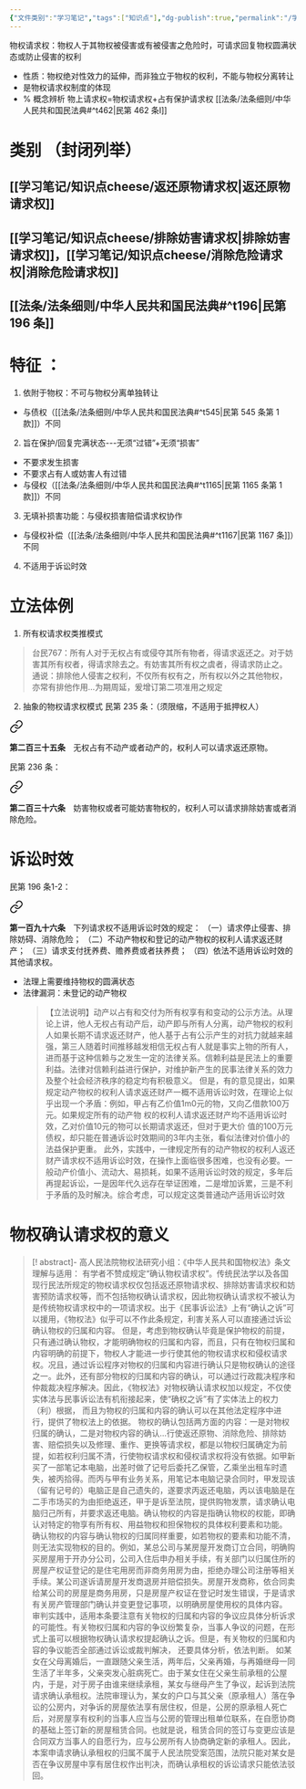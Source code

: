 ```yaml
---
{"文件类别":"学习笔记","tags":["知识点"],"dg-publish":true,"permalink":"/学习笔记/知识点cheese/物权请求权/","dgPassFrontmatter":true,"created":"2024-10-05T20:12:56.579+08:00","updated":"2024-10-05T20:21:57.066+08:00"}
---
```


物权请求权：物权人于其物权被侵害或有被侵害之危险时，可请求回复物权圆满状态或防止侵害的权利
- 性质：物权绝对性效力的延伸，而非独立于物权的权利，不能与物权分离转让
- 是物权请求权制度的体现
- %  概念辨析
物上请求权=物权请求权+占有保护请求权
[[法条/法条细则/中华人民共和国民法典#^t462\|民第 462 条Ⅰ]]

# 类别 （封闭列举）
## [[学习笔记/知识点cheese/返还原物请求权\|返还原物请求权]]
## [[学习笔记/知识点cheese/排除妨害请求权\|排除妨害请求权]]，[[学习笔记/知识点cheese/消除危险请求权\|消除危险请求权]]
## [[法条/法条细则/中华人民共和国民法典#^t196\|民第 196 条]]

# 特征 ：
1. 依附于物权：不可与物权分离单独转让
- 与债权（[[法条/法条细则/中华人民共和国民法典#^t545\|民第 545 条第 1 款]]）不同
2. 旨在保护/回复完满状态---无须“过错”+无须“损害”
- 不要求发生损害
- 不要求占有人或妨害人有过错
- 与侵权（[[法条/法条细则/中华人民共和国民法典#^t1165\|民第 1165 条第 1 款]]）不同
3. 无填补损害功能：与侵权损害赔偿请求权协作
- 与侵权补偿（[[法条/法条细则/中华人民共和国民法典#^t1167\|民第 1167 条]]）不同
4. 不适用于诉讼时效

# 立法体例
1. 所有权请求权类推模式
>台民767：所有人对于无权占有或侵夺其所有物者，得请求返还之。对于妨害其所有权者，得请求除去之。有妨害其所有权之虞者，得请求防止之。
>通说：排除他人侵害之权利，不仅所有权有之，所有权以外之其他物权， 亦常有排他作用…为期周延，爰增订第二项准用之规定

2. 抽象的物权请求权模式
民第 235 条：（须限缩，不适用于抵押权人）
<div class="transclusion internal-embed is-loaded"><a class="markdown-embed-link" href="////#t235" aria-label="Open link"><svg xmlns="http://www.w3.org/2000/svg" width="24" height="24" viewBox="0 0 24 24" fill="none" stroke="currentColor" stroke-width="2" stroke-linecap="round" stroke-linejoin="round" class="svg-icon lucide-link"><path d="M10 13a5 5 0 0 0 7.54.54l3-3a5 5 0 0 0-7.07-7.07l-1.72 1.71"></path><path d="M14 11a5 5 0 0 0-7.54-.54l-3 3a5 5 0 0 0 7.07 7.07l1.71-1.71"></path></svg></a><div class="markdown-embed">



**第二百三十五条**　无权占有不动产或者动产的，权利人可以请求返还原物。 

</div></div>

民第 236 条：
<div class="transclusion internal-embed is-loaded"><a class="markdown-embed-link" href="////#t236" aria-label="Open link"><svg xmlns="http://www.w3.org/2000/svg" width="24" height="24" viewBox="0 0 24 24" fill="none" stroke="currentColor" stroke-width="2" stroke-linecap="round" stroke-linejoin="round" class="svg-icon lucide-link"><path d="M10 13a5 5 0 0 0 7.54.54l3-3a5 5 0 0 0-7.07-7.07l-1.72 1.71"></path><path d="M14 11a5 5 0 0 0-7.54-.54l-3 3a5 5 0 0 0 7.07 7.07l1.71-1.71"></path></svg></a><div class="markdown-embed">



**第二百三十六条**　妨害物权或者可能妨害物权的，权利人可以请求排除妨害或者消除危险。 

</div></div>

# 诉讼时效
民第 196 条1-2：
<div class="transclusion internal-embed is-loaded"><a class="markdown-embed-link" href="////#t196" aria-label="Open link"><svg xmlns="http://www.w3.org/2000/svg" width="24" height="24" viewBox="0 0 24 24" fill="none" stroke="currentColor" stroke-width="2" stroke-linecap="round" stroke-linejoin="round" class="svg-icon lucide-link"><path d="M10 13a5 5 0 0 0 7.54.54l3-3a5 5 0 0 0-7.07-7.07l-1.72 1.71"></path><path d="M14 11a5 5 0 0 0-7.54-.54l-3 3a5 5 0 0 0 7.07 7.07l1.71-1.71"></path></svg></a><div class="markdown-embed">



**第一百九十六条**　下列请求权不适用诉讼时效的规定：
（一）请求停止侵害、排除妨碍、消除危险；
（二）不动产物权和登记的动产物权的权利人请求返还财产；
（三）请求支付抚养费、赡养费或者扶养费；
（四）依法不适用诉讼时效的其他请求权。 

</div></div>

- 法理上需要维持物权的圆满状态
- 法律漏洞：未登记的动产物权
	>【立法说明】动产以占有和交付为所有权享有和变动的公示方法。从理论上讲，他人无权占有动产后，动产即与所有人分离，动产物权的权利人如果长期不请求返还财产，他人基于占有公示产生的对抗力就越来越强，第三人随着时间推移越发相信无权占有人就是事实上物的所有人，进而基于这种信赖与之发生一定的法律关系。信赖利益是民法上的重要利益。法律对信赖利益进行保护，对维护新产生的民事法律关系的效力及整个社会经济秩序的稳定均有积极意义。
	但是，有的意见提出，如果规定动产物权的权利人请求返还财产一概不适用诉讼时效，在理论上似乎出现一个矛盾：例如，甲占有乙价值1m0元的物，又向乙借款100万元。如果规定所有的动产物 权的权利人请求返还财产均不适用诉讼时效，乙对价值10元的物可以长期请求返还，但对于更大价 值的100万元债权，却只能在普通诉讼时效期间的3年内主张，看似法律对价值小的法益保护更重。 
	此外，实践中，一律规定所有的动产物权的权利人返还财产请求权不适用诉讼时效，在操作上面临很多困难，也没有必要。一般动产价值小、流动大、易损耗，如果不适用诉讼时效的规定，多年后再提起诉讼，一是因年代久远存在举证困难，二是增加诉累，三是不利于矛盾的及时解决。综合考虑，可以规定这类普通动产适用诉讼时效
# 物权确认请求权的意义
>[! abstract]- 高人民法院物权法研究小组：《中华人民共和国物权法》条文理解与适用：
>有学者不赞成规定“确认物权请求权”。传统民法学以及各国现行民法所规定的物权请求权仅包括返还原物请求权、排除妨害请求权和妨害预防请求权等，而不包括物权确认请求权，因此物权确认请求权不被认为是传统物权请求权中的一项请求权。出于《民事诉讼法》上有“确认之诉”可以援用，《物权法》似乎可以不作此条规定，利害关系人可以直接通过诉讼确认物权的归属和内容。
>但是，考虑到物权确认毕竟是保护物权的前提，只有通过确认物权，才能明确物权的归属和内容，而且，只有在物权归属和内容明确的前提下，物权人才能进一步行使其他的物权请求权和侵权请求权。况且，通过诉讼程序对物权的归属和内容进行确认只是物权确认的途径之一。此外，还有部分物权的归属和内容的确认，可以通过行政裁决程序和仲裁裁决程序解决。因此，《物权法》对物权确认请求权加以规定，不仅使实体法与民事诉讼法有机衔接起来，使“确权之诉”有了实体法上的权力（利）根据， 而且为物权的归属和内容的确认可以在其他法定程序中进行，提供了物权法上的依据。
>物权的确认包括两方面的内容：一是对物权归属的确认，二是对物权内容的确认…行使返还原物、消除危险、排除妨害、赔偿损失以及修理、重作、更换等请求权，都是以物权归属确定为前提，如若权利归属不清，行使物权请求权和侵权请求权将没有依据。如甲新买了一部笔记本电脑，出差时做了记号后委托乙保管，乙乘坐出租车时遗失，被丙拾得。而丙与甲有业务关系，用笔记本电脑记录合同时，甲发现该（留有记号的）电脑正是自己遗失的，遂要求丙返还电脑，丙以该电脑是在二手市场买的为由拒绝返还，甲于是诉至法院，提供购物发票，请求确认电脑归己所有，并要求返还电脑。确认物权的内容是指确认物权的权能，即确认对特定的物享有所有权、用益物权和担保物权的具体权利要素和功能。
>确认物权的内容与确认物权的归属同样重要，如若物权的要素和功能不清，则无法实现物权的目的。例如，某总公司与某房屋开发商订立合同，明确购买房屋用于开办分公司，公司入住后申办相关手续，有关部门以归属住所的房屋产权证登记的是住宅用房而非商务用房为由，拒绝办理公司注册等相关手续。某公司遂诉请房屋开发商退房并赔偿损失。房屋开发商称，依合同卖给某公司的房屋是商务用房，只是房屋产权证在登记时发生错误，于是请求有关房产管理部门确认并变更登记事项，以明确房屋使用权的具体内容。
>审判实践中，适用本条要注意有关物权的归属和内容的争议应具体分析诉求的可能性。有关物权归属和内容的争议纷繁复杂，当事人争议的问题，在形式上虽可以根据物权确认请求权提起确认之诉。但是，有关物权的归属和内容的争议能否全部通过诉讼或裁判解决， 还要具体分析，依法判断。
>如某女在父母离婚后，一直跟随父亲生活，两年后，父亲再婚，与再婚继母一同生活了半年多，父亲突发心脏病死亡。由于某女住在父亲生前承租的公屋内，于是，对于房子由谁来继续承租，某女与继母产生了争议，起诉到法院请求确认承租权。法院审理认为，某女的户口与其父亲（原承租人）落在争讼的公房内，对争诉的房屋依法享有居住权，但是，公房的原承租人死亡后，对房屋享有权利的当事人应当与公房的管理出租单位联系，在自愿协商的基础上签订新的房屋租赁合同。也就是说，租赁合同的签订与变更应该是合同双方当事人的自愿行为，应与公房所有人协商确定新的承租人。因此，本案申请求确认承租权的归属不属于人民法院受案范围，法院只能对某女是否在争议房屋中享有居住权作出判决，而确认承租权的诉讼请求只能依法驳回。

